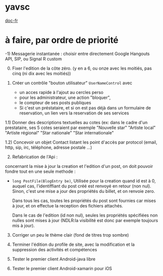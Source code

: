 yavsc
=====

[doc-fr](http://yavsc.pschneider.fr/Blogs/UserPost/paul/Documentation)

# à faire, par ordre de priorité

-1) Messagerie instantanée : choisir entre directement Google Hangouts API,
  SIP, ou Signal R custom 

0) Fixer l'edition de la côte zéro. (y en a 6, ou onze avec les moitiés, pas cinq (ni dix avec les moitiés))

1) Créer un contrôle "bouton utilisateur" `UserNameControl`
  avec 
   * un acces rapide à l'ajout au cercles perso
   * pour les administrateur, une action "bloquer",
   * le compteur de ses posts publiques
   * Si c'est un préstataire, et si on est pas déjà dans un formulaire de reservation, 
     un lien vers la reservation de ses services


1.1) Donner des descriptions textuelles au cotes (ex: dans le cadre d'un prestataire, ses 5 cotes seraient 
par exemple "Nouvelle star" "Artiste local" "Artiste régional" "Star nationale" "Star internationale"

1.2) Concevoir un objet Contact listant les point d'accès par protocol (email, http, sip, irc, téléphone, adresse postale ...)

2) Refabrication de l'Api :

  concernant la mise à jour la creation et l'edition d'un post, on
  doit pouvoir fondre tout en une seule methode : 

  * ```long PostFile(BlogEntry be)```, 
    Utilisée pour la creation quand id est à 0, auquel cas, l'identiffiant
    du post créé est renvoyé en retour (non nul).
    Sinon, c'est une mise a jour des propriétés
    du billet, et on renvoie zero.

    Dans tous les cas, toutes les propriétés du post sont fournies car mises à jour, 
    et on effectue la reception des fichiers attachés.

    Dans le cas de l'edition (id non nul), 
    seules les propriétés spécifiées non nulles sont mises à jour
    (NDLR:la visibilité est donc par exemple toujours mis à jour).

3) Corriger un peu le thème clair (fond de titres trop sombre)

4) Terminer l'édition du profile de site, avec la modification
  et la suppression des activités et compétences

5) Tester le premier client Android-java libre

6) Tester le premier client Android-xamarin pour iOS
